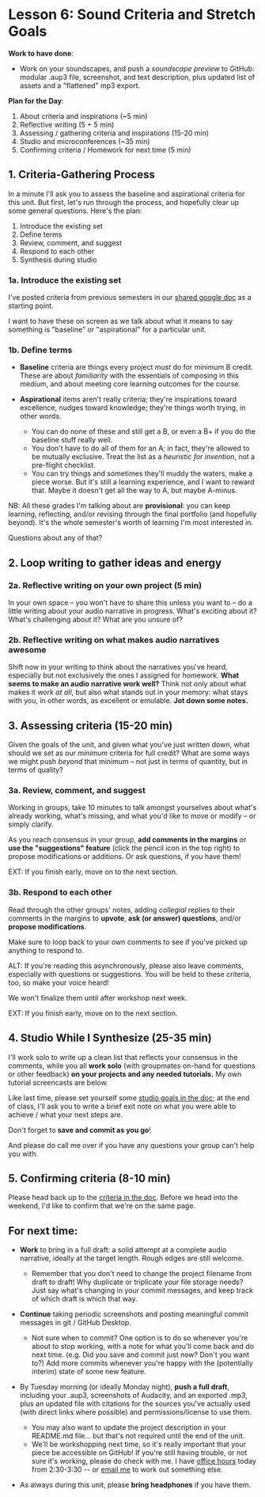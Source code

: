 
# Lesson 6: Sound Criteria and Stretch Goals

**Work to have done**:

* Work on your soundscapes, and push a _soundscape preview_ to GitHub: modular .aup3 file, screenshot, and text description, plus updated list of assets and a "flattened" mp3 export.
<!-- 
<div class="alert alert-warning">A couple of people couldn't make it today, so I'll have Zoom on.</div>
 -->

**Plan for the Day**:

1. About criteria and inspirations (~5 min)
2. Reflective writing (5 + 5 min)
3. Assessing / gathering criteria and inspirations (15-20 min)
4. Studio and microconferences (~35 min)
5. Confirming criteria / Homework for next time (5 min)





## 1. Criteria-Gathering Process

In a minute I'll ask you to assess the baseline and aspirational criteria for this unit. But first, let's run through the process, and hopefully clear up some general questions. Here's the plan:

<ol class="lalpha">
  <li>Introduce the existing set</li>
  <li>Define terms</li>
  <li>Review, comment, and suggest</li>
  <li>Respond to each other</li>
  <li>Synthesis during studio</li>
</ol>

### 1a. Introduce the existing set

I've posted criteria from previous semesters in our [shared google doc](http://bit.ly/cdm{{site.course.slugterm}}-notes) as a starting point.

I want to have these on screen as we talk about what it means to say something is "baseline" or "aspirational" for a particular unit.

### 1b. Define terms

* **Baseline** criteria are things every project _must_ do for minimum B credit. These are about *familiarity* with the essentials of composing in this medium, and about meeting core learning outcomes for the course.

* **Aspirational** items aren't really criteria; they're inspirations toward excellence, nudges toward knowledge; they're things worth trying, in other words.
  * You can do none of these and still get a B, or even a B+ if you do the baseline stuff really well.
  * You don't have to do all of them for an A; in fact, they're allowed to be mutually exclusive. Treat the list as a _heuristic for invention_, not a pre-flight checklist.
  * You can try things and sometimes they'll muddy the waters, make a piece worse. But it's still a learning experience, and I want to reward that. Maybe it doesn't get all the way to A, but maybe A-minus.

<div class="alert alert-info">NB: All these grades I'm talking about are  <strong>provisional</strong>: you can keep learning, reflecting, and/or revising through the final portfolio (and hopefully beyond). It's the whole semester's worth of learning I'm most interested in.</div>

Questions about any of that?

## 2. Loop writing to gather ideas and energy

### 2a. Reflective writing on your own project (5 min)

<div class="alert alert-success">
In your own space – you won't have to share this unless you want to – do a little writing about your audio narrative in progress. What's exciting about it? What's challenging about it? What are you unsure of?
</div>

### 2b. Reflective writing on what makes audio narratives awesome

Shift now in your writing to think about the narratives you've heard, especially but not exclusively the ones I assigned for homework. **What seems to make an audio narrative work well?** Think not only about what makes it work _at all_, but also what stands out in your memory: what stays with you, in other words, as excellent or emulable. **Jot down some notes.**

## 3. Assessing criteria (15-20 min)

Given the goals of the unit, and given what you've just written down, what should we set as our _minimum_ criteria for full credit? What are some ways we might push _beyond_ that minimum – not just in terms of quantity, but in terms of quality?

<!-- That is, <strong>I really want you to see the aspirational ideas as a chance to stretch yourselves and your skills, not just to do more of the same.</strong> Think about what would be new and potentially exciting, but not required for everyone. -->

### 3a. Review, comment, and suggest

<div class="alert alert-success">
Working in groups, take 10 minutes to talk amongst yourselves about what's already working, what's missing, and what you'd like to move or modify – or simply clarify.

As you reach consensus in your group, <strong>add comments in the margins</strong> or <strong>use the "suggestions" feature</strong> (click the pencil icon in the top right) to propose modifications or additions. Or ask questions, if you have them!
</div>

EXT: If you finish early, move on to the next section.


### 3b. Respond to each other
Read through the other groups' notes, adding _collegial_ replies to their comments in the margins to **upvote**, **ask (or answer) questions**, and/or **propose modifications**.

Make sure to loop back to your own comments to see if you've picked up anything to respond to.

<div class="alert alert-warning">
ALT: If you're reading this asynchronously, please also leave comments, especially with questions or suggestions. You will be held to these criteria, too, so make your voice heard!

We won't finalize them until after workshop next week.
</div>

EXT: If you finish early, move on to the next section.

## 4. Studio While I Synthesize (25-35 min)

I'll work solo to write up a clean list that reflects your consensus in the comments, while you all **work solo** (with groupmates on-hand for questions or other feedback) **on your projects and any needed tutorials.** My own tutorial screencasts are below.

<div class="alert alert-success">Like last time, please set yourself some <a href="http://bit.ly/cdm{{site.course.slugterm}}-notes">studio goals in the doc</a>; at the end of class, I'll ask you to write a brief exit note on what you were able to achieve / what your next steps are.</div>

Don't forget to **save and commit as you go**!

And please do call me over if you have any questions your group can't help you with.



## 5. Confirming criteria (8-10 min)
Please head back up to the [criteria in the doc](http://bit.ly/cdm{{site.course.slugterm}}-notes). Before we head into the weekend, I'd like to confirm that we're on the same page.



## For next time:

* **Work** to bring in a full draft: a solid attempt at a complete audio narrative, ideally at the target length. Rough edges are still welcome.
  - Remember that <span class="alert-warning">you don't need to change the project filename from draft to draft!</span> Why duplicate or triplicate your file storage needs? Just say what's changing in your commit messages, and keep track of which draft is which that way.

* **Continue** taking periodic screenshots and posting meaningful commit messages in git / GitHub Desktop.
  - Not sure when to commit? One option is to do so whenever you're about to stop working, with a note for what you'll come back and do next time. (e.g. Did you save and commit just now? Don't you want to?) Add more commits whenever you're happy with the (potentially interim) state of some new feature.

* By Tuesday morning (or ideally Monday night), **push a full draft**, including  your .aup3, screenshots of Audacity, and an exported .mp3, plus an updated file with citations for the sources you've actually used (with direct links where possible) and permissions/license to use them.
  - You may also want to update the project description in your README.md file... but that's not required until the end of the unit.
  - We'll be workshopping next time, so it's really important that your piece be accessible on GitHub! If you're still having trouble, or not sure it's working, please do check with me. I have [office hours]({{site.github_url}}/office) today from 2:30-3:30 -- or [email me](mailto:millerb@pitt.edu) to work out something else.

* As always during this unit, please **bring headphones** if you have them.
